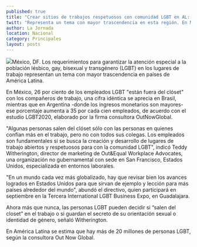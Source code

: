```yaml
---
published: true
title: "Crear sitios de trabajos respetuosos con comunidad LGBT en AL: estudio"
twitt: "Representa un tema con mayor trascendencia en esta región. En México, 26% de empleados que pertenecen a tal comunidad han salido del \"clóset\", advierte la consultora OutNowGlobal."
author: La Jornada
location: Nacional
category: Principales
layout: posts
---
```


![](http://i.imgur.com/qp3Twhgm.jpg)México, DF. Los requerimientos para garantizar la atención especial a la población lésbico, gay, bisexual y transgénero (LGBT) en los lugares de trabajo representan un tema con mayor trascendencia en países de América Latina.

En México, 26 por ciento de los empleados LGBT "están fuera del clóset" con los compañeros de trabajo, una cifra idéntica se aprecia en Brasil, mientras que en Argentina -donde los ingresos monetarios son mayores- ese porcentaje aumenta a 35 por cada cien empleados, de acuerdo con el estudio LGBT2020, elaborado por la firma consultora OutNowGlobal.

"Algunas personas salen del clóset sólo con las personas en quienes confían más en el trabajo, pero no con todos sus colegas. Los empleados son fundamentales si se busca la creación y desarrollo de lugares de trabajo abiertos y respetuosos para con la comunidad LGBT", indicó Teddy Witherington, director de marketing de Out&Equal Workplace Advocates, una organización no gubernamental con sede en San Francisco, Estados Unidos, especializada en entornos laborales.

"En un mundo cada vez más globalizado, hay que revisar bien los avances logrados en Estados Unidos para que sirvan de ejemplo y lección para más países alrededor del mundo", abundó el directivo, quien participará en septiembre en la Tercera International LGBT Business Expo, en Guadalajara.

Ahora más que nunca, las personas LGBT pueden decidir si “salen del closet” en el trabajo o si guardan el secreto de su orientación sexual o identidad de género, señaló Witherington.

En América Latina se estima que hay más de 20 millones de personas LGBT, según la consultora Out Now Global.
